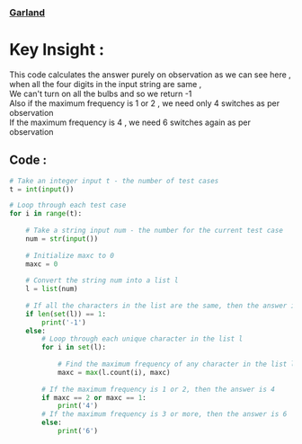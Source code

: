 ### [Garland](https://codeforces.com/problemset/problem/1809/A)

# Key Insight : 
This code calculates the answer purely on observation as we can see here , when all the four digits in the input string are same ,<br>
We can't turn on all the bulbs and so we return -1<br>
Also if the maximum frequency is 1 or 2 , we need only 4 switches as per observation<br>
If the maximum frequency is 4 , we need 6 switches again as per observation<br>

## Code :
```python
# Take an integer input t - the number of test cases
t = int(input())

# Loop through each test case
for i in range(t):
    
    # Take a string input num - the number for the current test case
    num = str(input())
    
    # Initialize maxc to 0
    maxc = 0
    
    # Convert the string num into a list l
    l = list(num)
    
    # If all the characters in the list are the same, then the answer is -1
    if len(set(l)) == 1:
        print('-1')
    else:
        # Loop through each unique character in the list l
        for i in set(l):
            
            # Find the maximum frequency of any character in the list l
            maxc = max(l.count(i), maxc)
        
        # If the maximum frequency is 1 or 2, then the answer is 4
        if maxc == 2 or maxc == 1:
            print('4')
        # If the maximum frequency is 3 or more, then the answer is 6
        else:
            print('6')
```
